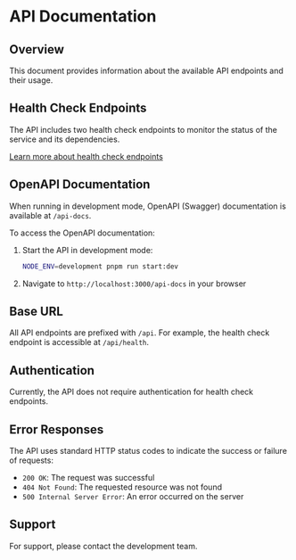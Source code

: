 # API Documentation

## Overview

This document provides information about the available API endpoints and their usage.

## Health Check Endpoints

The API includes two health check endpoints to monitor the status of the service and its dependencies.

[Learn more about health check endpoints](./api-health-checks.md)

## OpenAPI Documentation

When running in development mode, OpenAPI (Swagger) documentation is available at `/api-docs`.

To access the OpenAPI documentation:

1. Start the API in development mode:

   ```bash
   NODE_ENV=development pnpm run start:dev
   ```

2. Navigate to `http://localhost:3000/api-docs` in your browser

## Base URL

All API endpoints are prefixed with `/api`. For example, the health check endpoint is accessible at `/api/health`.

## Authentication

Currently, the API does not require authentication for health check endpoints.

## Error Responses

The API uses standard HTTP status codes to indicate the success or failure of requests:

- `200 OK`: The request was successful
- `404 Not Found`: The requested resource was not found
- `500 Internal Server Error`: An error occurred on the server

## Support

For support, please contact the development team.
